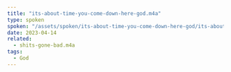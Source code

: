 ```yaml
---
title: "its-about-time-you-come-down-here-god.m4a"
type: spoken
spoken: "/assets/spoken/its-about-time-you-come-down-here-god/its-about-time-you-come-down-here-god.m4a"
date: 2023-04-14
related:
  - shits-gone-bad.m4a
tags:
  - God
---
```

